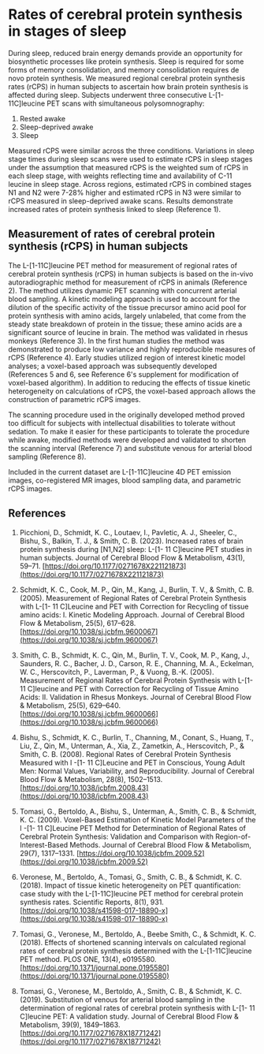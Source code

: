 # Rates of cerebral protein synthesis in stages of sleep

During sleep, reduced brain energy demands provide an opportunity for biosynthetic processes like protein synthesis.  Sleep is required for some forms of memory consolidation, and memory consolidation requires de novo protein synthesis. We measured regional cerebral protein synthesis rates (rCPS) in human subjects to ascertain how brain protein synthesis is affected during sleep. Subjects underwent three consecutive L-[1-11C]leucine PET scans with simultaneous polysomnography:

1. Rested awake
2. Sleep-deprived awake
3. Sleep

Measured rCPS were similar across the three conditions. Variations in sleep stage times during sleep scans were used to estimate rCPS in sleep stages under the assumption that measured rCPS is the weighted sum of rCPS in each sleep stage, with weights reflecting time and availability of C-11 leucine in sleep stage. Across regions, estimated rCPS in combined stages N1 and N2 were 7-28% higher and estimated rCPS in N3 were similar to rCPS measured in sleep-deprived awake scans. Results demonstrate increased rates of protein synthesis linked to sleep (Reference 1).

## Measurement of rates of cerebral protein synthesis (rCPS) in human subjects

The L-[1-11C]leucine PET method for measurement of regional rates of cerebral protein synthesis (rCPS) in human subjects is based on the in-vivo autoradiographic method for measurement of rCPS in animals (Reference 2). The method utilizes dynamic PET scanning with concurrent arterial blood sampling. A kinetic modeling approach is used to account for the dilution of the specific activity of the tissue precursor amino acid pool for protein synthesis with amino acids, largely unlabeled, that come from the steady state breakdown of protein in the tissue; these amino acids are a significant source of leucine in brain. The method was validated in rhesus monkeys (Reference 3). In the first human studies the method was demonstrated to produce low variance and highly reproducible measures of rCPS (Reference 4). Early studies utilized region of interest kinetic model analyses; a voxel-based approach was subsequently developed (References 5 and 6, see Reference 6's supplement for modification of voxel-based algorithm). In addition to reducing the effects of tissue kinetic heterogeneity on calculations of rCPS, the voxel-based approach allows the construction of parametric rCPS images.

The scanning procedure used in the originally developed method proved too difficult for subjects with intellectual disabilities to tolerate without sedation. To make it easier for these participants to tolerate the procedure while awake, modified methods were developed and validated to shorten the scanning interval (Reference 7) and substitute venous for arterial blood sampling (Reference 8).

Included in the current dataset are L-[1-11C]leucine 4D PET emission images, co-registered MR images, blood sampling data, and parametric rCPS images.

## References

1. Picchioni, D., Schmidt, K. C., Loutaev, I., Pavletic, A. J., Sheeler, C., Bishu, S., Balkin, T. J., & Smith, C. B. (2023). Increased rates of brain protein synthesis during [N1,N2] sleep: L-[1- 11 C]leucine PET studies in human subjects. Journal of Cerebral Blood Flow & Metabolism, 43(1), 59–71. [https://doi.org/10.1177/0271678X221121873](https://doi.org/10.1177/0271678X221121873)

2. Schmidt, K. C., Cook, M. P., Qin, M., Kang, J., Burlin, T. V., & Smith, C. B. (2005). Measurement of Regional Rates of Cerebral Protein Synthesis with L-[1- 11 C]Leucine and PET with Correction for Recycling of tissue amino acids: I. Kinetic Modeling Approach. Journal of Cerebral Blood Flow & Metabolism, 25(5), 617–628. [https://doi.org/10.1038/sj.jcbfm.9600067](https://doi.org/10.1038/sj.jcbfm.9600067)

3. Smith, C. B., Schmidt, K. C., Qin, M., Burlin, T. V., Cook, M. P., Kang, J., Saunders, R. C., Bacher, J. D., Carson, R. E., Channing, M. A., Eckelman, W. C., Herscovitch, P., Laverman, P., & Vuong, B.-K. (2005). Measurement of Regional Rates of Cerebral Protein Synthesis with L-[1- 11 C]leucine and PET with Correction for Recycling of Tissue Amino Acids: II. Validation in Rhesus Monkeys. Journal of Cerebral Blood Flow & Metabolism, 25(5), 629–640. [https://doi.org/10.1038/sj.jcbfm.9600066](https://doi.org/10.1038/sj.jcbfm.9600066)

4. Bishu, S., Schmidt, K. C., Burlin, T., Channing, M., Conant, S., Huang, T., Liu, Z., Qin, M., Unterman, A., Xia, Z., Zametkin, A., Herscovitch, P., & Smith, C. B. (2008). Regional Rates of Cerebral Protein Synthesis Measured with l -[1- 11 C]Leucine and PET in Conscious, Young Adult Men: Normal Values, Variability, and Reproducibility. Journal of Cerebral Blood Flow & Metabolism, 28(8), 1502–1513. [https://doi.org/10.1038/jcbfm.2008.43](https://doi.org/10.1038/jcbfm.2008.43)

5. Tomasi, G., Bertoldo, A., Bishu, S., Unterman, A., Smith, C. B., & Schmidt, K. C. (2009). Voxel-Based Estimation of Kinetic Model Parameters of the l -[1- 11 C]Leucine PET Method for Determination of Regional Rates of Cerebral Protein Synthesis: Validation and Comparison with Region-of-Interest-Based Methods. Journal of Cerebral Blood Flow & Metabolism, 29(7), 1317–1331. [https://doi.org/10.1038/jcbfm.2009.52](https://doi.org/10.1038/jcbfm.2009.52)

6. Veronese, M., Bertoldo, A., Tomasi, G., Smith, C. B., & Schmidt, K. C. (2018). Impact of tissue kinetic heterogeneity on PET quantification: case study with the L-[1-11C]leucine PET method for cerebral protein synthesis rates. Scientific Reports, 8(1), 931. [https://doi.org/10.1038/s41598-017-18890-x](https://doi.org/10.1038/s41598-017-18890-x)

7. Tomasi, G., Veronese, M., Bertoldo, A., Beebe Smith, C., & Schmidt, K. C. (2018). Effects of shortened scanning intervals on calculated regional rates of cerebral protein synthesis determined with the L-[1-11C]leucine PET method. PLOS ONE, 13(4), e0195580. [https://doi.org/10.1371/journal.pone.0195580](https://doi.org/10.1371/journal.pone.0195580)

8. Tomasi, G., Veronese, M., Bertoldo, A., Smith, C. B., & Schmidt, K. C. (2019). Substitution of venous for arterial blood sampling in the determination of regional rates of cerebral protein synthesis with L-[1- 11 C]leucine PET: A validation study. Journal of Cerebral Blood Flow & Metabolism, 39(9), 1849–1863. [https://doi.org/10.1177/0271678X18771242](https://doi.org/10.1177/0271678X18771242)
